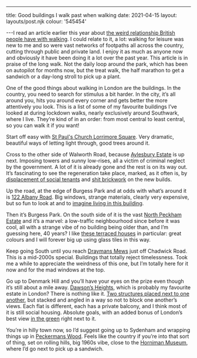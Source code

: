 ---
title: Good buildings I walk past when walking
date: 2021-04-15
layout: layouts/post.njk
colour: '545454'

---I read an article earlier this year about [the weird relationship British people have with walking](https://www.theguardian.com/lifeandstyle/2021/feb/27/joyless-trudge-no-thanks-why-sick-of-going-for-a-walk). I could relate to it, a lot: walking for leisure was new to me and so were vast networks of footpaths all across the country, cutting through public and private land. I enjoy it as much as anyone now and obviously it have been doing it a lot over the past year. This article is in praise of the long walk. Not the daily loop around the park, which has been on autopilot for months now, but the treat walk, the half marathon to get a sandwich or a day-long stroll to pick up a plant. 

One of the good things about walking in London are the buildings. In the country, you need to search for stimulus a bit harder. In the city, it’s all around you, hits you around every corner and gets better the more attentively you look. This is a list of some of my favourite buildings I’ve looked at during lockdown walks, nearly exclusively around Southwark, where I live. They’re kind of in an order: from most central to least central, so you can walk it if you want!

Start off easy with [St Paul's Church Lorrimore Square](https://www.google.com/maps/@51.4852184,-0.1004131,3a,75y,222.42h,103.41t/data=!3m6!1e1!3m4!1s9WGQALfit0xHxSCR-fVU3A!2e0!7i16384!8i8192). Very dramatic, beautiful ways of letting light through, good trees around it.

Cross to the other side of Walworth Road, because [Aylesbury Estate](https://www.google.com/maps/@51.4868473,-0.0831444,3a,75y,236.1h,117.63t/data=!3m6!1e1!3m4!1sJPtXn-tr9hYwKG9JV3kB4Q!2e0!7i16384!8i8192) is up next. Imposing towers and sunny low-rises, all a victim of criminal neglect by the government. A lot of it is already gone and the rest is on its way out. It’s fascinating to see the regeneration take place, marked, as it often is, by [displacement of social tenants](https://novaramedia.com/2021/02/03/is-a-london-council-trying-to-freeze-black-and-brown-residents-out-of-their-homes-during-a-pandemic/) and [shit brickwork](http://aylesburynow.london/regeneration) on the new builds.

Up the road, at the edge of Burgess Park and at odds with what’s around it is [122 Albany Road](https://www.google.com/maps/@51.4858693,-0.0802538,3a,75y,312.7h,102.07t/data=!3m6!1e1!3m4!1spum8h5AL1s_dA0gx8hHmBw!2e0!7i16384!8i8192). Big windows, strange materials, clearly very expensive, but so fun to look at and to [imagine living in this building](https://emulsionarchitecture.com/2018/06/13/albany-road/).

Then it’s Burgess Park. On the south side of it is the vast [North Peckham Estate](https://municipaldreams.wordpress.com/2016/10/11/the-five-estates-peckham-part-one/) and it’s a marvel: a low-traffic neighbourhood since before it was cool, all with a strange vibe of no building being older than, and I’m guessing here, 40 years? I like [these terraced houses](https://www.google.com/maps/@51.4788979,-0.0770215,3a,75y,94.82h,90t/data=!3m7!1e1!3m5!1sKwpz5xD3chlxKBNf43vfhA!2e0!6shttps:%2F%2Fstreetviewpixels-pa.googleapis.com%2Fv1%2Fthumbnail%3Fpanoid%3DKwpz5xD3chlxKBNf43vfhA%26cb_client%3Dmaps_sv.tactile.gps%26w%3D203%26h%3D100%26yaw%3D55.633705%26pitch%3D0%26thumbfov%3D100!7i16384!8i8192) in particular: great colours and I will forever big up using glass tiles in this way.

Keep going South until you reach [Draymans Mews](https://www.google.com/maps/@51.4679358,-0.0754915,3a,75y,313.42h,103.12t/data=!3m7!1e1!3m5!1sXinpXBpgx8e_LolLqfahZQ!2e0!6shttps:%2F%2Fstreetviewpixels-pa.googleapis.com%2Fv1%2Fthumbnail%3Fpanoid%3DXinpXBpgx8e_LolLqfahZQ%26cb_client%3Dmaps_sv.tactile.gps%26w%3D203%26h%3D100%26yaw%3D85.58811%26pitch%3D0%26thumbfov%3D100!7i16384!8i8192) just off Chadwick Road. This is a mid-2000s special. Buildings that totally reject timelessness. Took me a while to appreciate the weirdness of this one, but I’m totally here for it now and for the mad windows at the top.

Go up to Denmark Hill and you’ll have your eyes on the prize even though it’s still about a mile away. [Dawson’s Heights](https://www.google.com/maps/@51.4475438,-0.0657881,3a,75y,276h,92.95t/data=!3m7!1e1!3m5!1ssFShhCuYYqmFsstHm-cUGQ!2e0!6shttps:%2F%2Fstreetviewpixels-pa.googleapis.com%2Fv1%2Fthumbnail%3Fpanoid%3DsFShhCuYYqmFsstHm-cUGQ%26cb_client%3Dmaps_sv.tactile.gps%26w%3D203%26h%3D100%26yaw%3D149.77315%26pitch%3D0%26thumbfov%3D100!7i16384!8i8192), which is probably my favourite estate in London? There is nothing like it. [Two structures placed next to one another](https://www.sosbrutalism.org/cms/16818591), but stacked and angled in a way so not to block one another’s views. Each flat is different, each has a private balcony, and I think most of it is still social housing. Absolute goals, with an added bonus of London’s best view [in the green](http://www.dawsonshill.org.uk) right next to it.

You’re in hilly town now, so I’d suggest going up to Sydenham and wrapping things up in [Peckermans Wood](https://www.wowhaus.co.uk/tag/peckarmans-wood/). Feels like the country if you’re into that sort of thing, set on rolling hills, big 1960s vibe, close to the [Horniman Museum](https://www.horniman.ac.uk), where I’d go next to pick up a sandwich.
